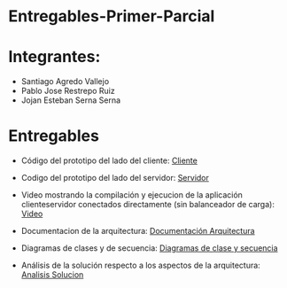 # Entregables-Primer-Parcial
# Integrantes: 
- Santiago Agredo Vallejo
- Pablo Jose Restrepo Ruiz
- Jojan Esteban Serna Serna

# Entregables

- Código del prototipo del lado del cliente: [Cliente](https://github.com/Handiccaped-Inc/Open-Market-Client)

- Codigo del prototipo del lado del servidor: [Servidor](https://github.com/Handiccaped-Inc/Open-Market-Server)

- Video mostrando la compilación y ejecucion de la aplicación clienteservidor conectados directamente (sin balanceador de carga): [Video](https://youtube.com)
- Documentacion de la arquitectura: [Documentación Arquitectura](./Documentacion%20Arquitectura/Diagramas%20documentacion.md)

- Diagramas de clases y de secuencia: [Diagramas de clase y secuencia](./Diagramas%20de%20clase%20y%20de%20secuencia/Diagramas%20de%20clase%20y%20secuencia.md)

- Análisis de la solución respecto a los aspectos de la arquitectura: [Analisis Solucion](./Analisis%20Solucion/analisis.md)
